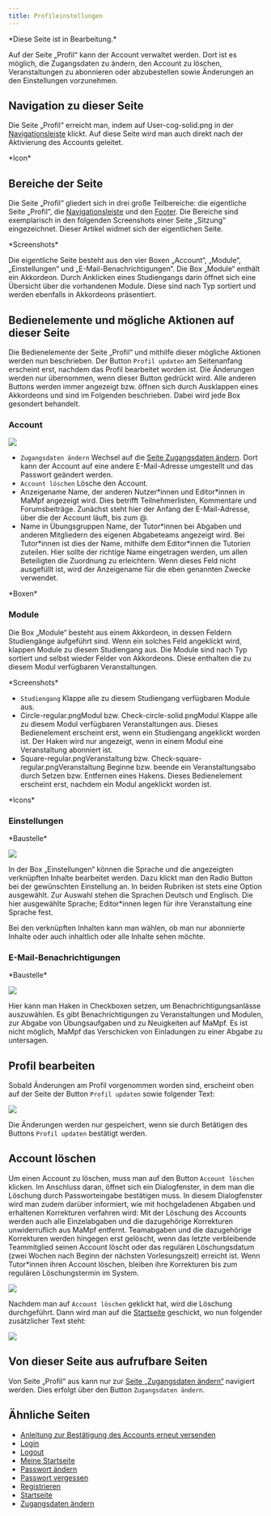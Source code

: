 ```yaml
---
title: Profileinstellungen
---
```


\*Diese Seite ist in Bearbeitung.\*

Auf der Seite „Profil“ kann der Account verwaltet werden. Dort ist es möglich, die Zugangsdaten zu ändern, den Account zu löschen, Veranstaltungen zu abonnieren oder abzubestellen sowie Änderungen an den Einstellungen vorzunehmen.

## Navigation zu dieser Seite
Die Seite „Profil“ erreicht man, indem auf User-cog-solid.png in der [Navigationsleiste](nav-bar.md) klickt. Auf diese Seite wird man auch direkt nach der Aktivierung des Accounts geleitet.

\*Icon\*

## Bereiche der Seite
Die Seite „Profil“ gliedert sich in drei große Teilbereiche: die eigentliche Seite „Profil“, die [Navigationsleiste](nav-bar.md) und den [Footer](footer.md). Die Bereiche sind exemplarisch in den folgenden Screenshots einer Seite „Sitzung“ eingezeichnet. Dieser Artikel widmet sich der eigentlichen Seite.

\*Screenshots\*

Die eigentliche Seite besteht aus den vier Boxen „Account“, „Module“, „Einstellungen“ und „E-Mail-Benachrichtigungen“. Die Box „Module“ enthält ein Akkordeon. Durch Anklicken eines Studiengangs darin öffnet sich eine Übersicht über die vorhandenen Module. Diese sind nach Typ sortiert und werden ebenfalls in Akkordeons präsentiert.

## Bedienelemente und mögliche Aktionen auf dieser Seite
Die Bedienelemente der Seite „Profil“ und mithilfe dieser mögliche Aktionen werden nun beschrieben. Der Button `Profil updaten` am Seitenanfang erscheint erst, nachdem das Profil bearbeitet worden ist. Die Änderungen werden nur übernommen, wenn dieser Button gedrückt wird. Alle anderen Buttons werden immer angezeigt bzw. öffnen sich durch Ausklappen eines Akkordeons und sind im Folgenden beschrieben. Dabei wird jede Box gesondert behandelt.

### Account
![](/img/Profil-Account.png)

* `Zugangsdaten ändern` Wechsel auf die [Seite Zugangsdaten ändern](change-login-data.md). Dort kann der Account auf eine andere E-Mail-Adresse umgestellt und das Passwort geändert werden.
* `Account löschen` Lösche den Account.
* Anzeigename
Name, der anderen Nutzer\*innen und Editor\*innen in MaMpf angezeigt wird. Dies betrifft Teilnehmerlisten, Kommentare und Forumsbeiträge. Zunächst steht hier der Anfang der E-Mail-Adresse, über die der Account läuft, bis zum @.
* Name in Übungsgruppen
Name, der Tutor\*innen bei Abgaben und anderen Mitgliedern des eigenen Abgabeteams angezeigt wird. Bei Tutor\*innen ist dies der Name, mithilfe dem Editor\*innen die Tutorien zuteilen. Hier sollte der richtige Name eingetragen werden, um allen Beteiligten die Zuordnung zu erleichtern. Wenn dieses Feld nicht ausgefüllt ist, wird der Anzeigename für die eben genannten Zwecke verwendet.

\*Boxen\*

### Module
Die Box „Module“ besteht aus einem Akkordeon, in dessen Feldern Studiengänge aufgeführt sind. Wenn ein solches Feld angeklickt wird, klappen Module zu diesem Studiengang aus. Die Module sind nach Typ sortiert und selbst wieder Felder von Akkordeons. Diese enthalten die zu diesem Modul verfügbaren Veranstaltungen.

\*Screenshots\*

* `Studiengang` Klappe alle zu diesem Studiengang verfügbaren Module aus.
* Circle-regular.pngModul bzw. Check-circle-solid.pngModul Klappe alle zu diesem Modul verfügbaren Veranstaltungen aus. Dieses Bedienelement erscheint erst, wenn ein Studiengang angeklickt worden ist. Der Haken wird nur angezeigt, wenn in einem Modul eine Veranstaltung abonniert ist.
* Square-regular.pngVeranstaltung bzw. Check-square-regular.pngVeranstaltung Beginne bzw. beende ein Veranstaltungsabo durch Setzen bzw. Entfernen eines Hakens. Dieses Bedienelement erscheint erst, nachdem ein Modul angeklickt worden ist.

\*Icons\*

### Einstellungen
\*Baustelle\*

![](/img/Profil-Einstellungen.png)

In der Box „Einstellungen“ können die Sprache und die angezeigten verknüpften Inhalte bearbeitet werden. Dazu klickt man den Radio Button bei der gewünschten Einstellung an. In beiden Rubriken ist stets eine Option ausgewählt. Zur Auswahl stehen die Sprachen Deutsch und Englisch. Die hier ausgewählte Sprache; Editor\*innen legen für ihre Veranstaltung eine Sprache fest.

Bei den verknüpften Inhalten kann man wählen, ob man nur abonnierte Inhalte oder auch inhaltlich oder alle Inhalte sehen möchte.

### E-Mail-Benachrichtigungen
\*Baustelle\*

![](/img/Profil-Mailbenachrichtigungen.png)

Hier kann man Haken in Checkboxen setzen, um Benachrichtigungsanlässe auszuwählen. Es gibt Benachrichtigungen zu Veranstaltungen und Modulen, zur Abgabe von Übungsaufgaben und zu Neuigkeiten auf MaMpf. Es ist nicht möglich, MaMpf das Verschicken von Einladungen zu einer Abgabe zu untersagen.

## Profil bearbeiten
Sobald Änderungen am Profil vorgenommen worden sind, erscheint oben auf der Seite der Button `Profil updaten` sowie folgender Text:

![](/img/Aenderungen_speichern.png)

Die Änderungen werden nur gespeichert, wenn sie durch Betätigen des Buttons `Profil updaten` bestätigt werden.

## Account löschen
Um einen Account zu löschen, muss man auf den Button `Account löschen` klicken. Im Anschluss daran, öffnet sich ein Dialogfenster, in dem man die Löschung durch Passworteingabe bestätigen muss. In diesem Dialogfenster wird man zudem darüber informiert, wie mit hochgeladenen Abgaben und erhaltenen Korrekturen verfahren wird: Mit der Löschung des Accounts werden auch alle Einzelabgaben und die dazugehörige Korrekturen unwiderruflich aus MaMpf entfernt. Teamabgaben und die dazugehörige Korrekturen werden hingegen erst gelöscht, wenn das letzte verbleibende Teammitglied seinen Account löscht oder das regulären Löschungsdatum (zwei Wochen nach Beginn der nächsten Vorlesungszeit) erreicht ist. Wenn Tutor\*innen ihren Account löschen, bleiben ihre Korrekturen bis zum regulären Löschungstermin im System.

![](/img/Account_loeschen_neu.png)

Nachdem man auf `Account löschen` geklickt hat, wird die Löschung durchgeführt. Dann wird man auf die [Startseite](home-page.md) geschickt, wo nun folgender zusätzlicher Text steht:

![](/img/Account_geloescht2.png)

## Von dieser Seite aus aufrufbare Seiten
Von Seite „Profil“ aus kann nur zur [Seite „Zugangsdaten ändern“](change-login-data.md) navigiert werden. Dies erfolgt über den Button `Zugangsdaten ändern`.

## Ähnliche Seiten
* [Anleitung zur Bestätigung des Accounts erneut versenden](activate-account.md)
* [Login](login.md)
* [Logout](logout.md)
* [Meine Startseite](my-home-page.md)
* [Passwort ändern](change-password.md)
* [Passwort vergessen](password-forgotten.md)
* [Registrieren](registration.md)
* [Startseite](home-page.md)
* [Zugangsdaten ändern](change-login-data.md)
